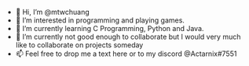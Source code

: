 - 👋 Hi, I’m @mtwchuang
- 👀 I’m interested in programming and playing games. 
- 🌱 I’m currently learning C Programming, Python and Java.
- 💞️ I’m currently not good enough to collaborate but I would very much like to collaborate on projects someday
- 📫 Feel free to drop me a text here or to my discord @Actarnix#7551

<!---
mtwchuang/mtwchuang is a ✨ special ✨ repository because its `README.md` (this file) appears on your GitHub profile.
You can click the Preview link to take a look at your changes.
--->
